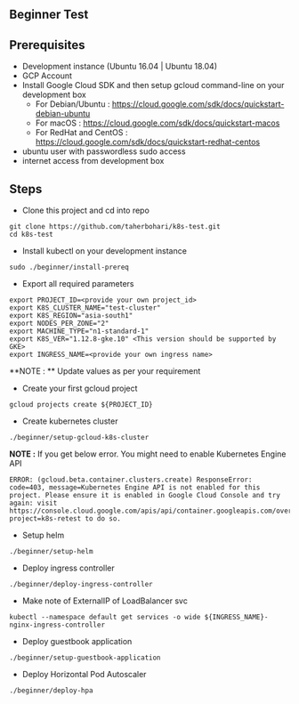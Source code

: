 ## Beginner Test

## Prerequisites
- Development instance (Ubuntu 16.04 | Ubuntu 18.04)
- GCP Account
- Install Google Cloud SDK and then setup gcloud command-line on your development box
  - For Debian/Ubuntu : https://cloud.google.com/sdk/docs/quickstart-debian-ubuntu
  - For macOS : https://cloud.google.com/sdk/docs/quickstart-macos
  - For RedHat and CentOS : https://cloud.google.com/sdk/docs/quickstart-redhat-centos
- ubuntu user with passwordless sudo access
- internet access from development box

## Steps
- Clone this project and cd into repo
```
git clone https://github.com/taherbohari/k8s-test.git
cd k8s-test
```

- Install kubectl on your development instance
```
sudo ./beginner/install-prereq
```

- Export all required parameters
```
export PROJECT_ID=<provide your own project_id>
export K8S_CLUSTER_NAME="test-cluster"
export K8S_REGION="asia-south1"
export NODES_PER_ZONE="2"
export MACHINE_TYPE="n1-standard-1"
export K8S_VER="1.12.8-gke.10" <This version should be supported by GKE>
export INGRESS_NAME=<provide your own ingress name>
```
**NOTE : ** Update values as per your requirement

- Create your first gcloud project
```
gcloud projects create ${PROJECT_ID}
```

- Create kubernetes cluster
```
./beginner/setup-gcloud-k8s-cluster
```
**NOTE :** If you get below error. You might need to enable Kubernetes Engine API
```
ERROR: (gcloud.beta.container.clusters.create) ResponseError: code=403, message=Kubernetes Engine API is not enabled for this project. Please ensure it is enabled in Google Cloud Console and try again: visit https://console.cloud.google.com/apis/api/container.googleapis.com/overview?project=k8s-retest to do so.
```

- Setup helm
```
./beginner/setup-helm
```

- Deploy ingress controller
```
./beginner/deploy-ingress-controller
```

- Make note of ExternalIP of LoadBalancer svc
```
kubectl --namespace default get services -o wide ${INGRESS_NAME}-nginx-ingress-controller
```

- Deploy guestbook application
```
./beginner/setup-guestbook-application
```

- Deploy Horizontal Pod Autoscaler
```
./beginner/deploy-hpa
```
